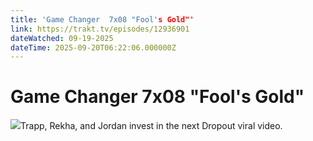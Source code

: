 ```yaml
---
title: 'Game Changer  7x08 "Fool's Gold"' 
link: https://trakt.tv/episodes/12936901
dateWatched: 09-19-2025
dateTime: 2025-09-20T06:22:06.000000Z
---
```

# Game Changer  7x08 "Fool's Gold"

![](https://walter-r2.trakt.tv/images/episodes/012/936/901/screenshots/thumb/4b4564e086.jpg)Trapp, Rekha, and Jordan invest in the next Dropout viral video.